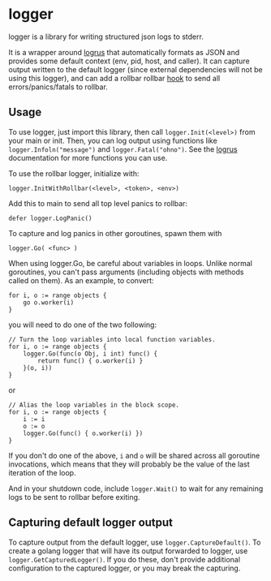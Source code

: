 # logger
logger is a library for writing structured json logs to stderr.

It is a wrapper around [logrus](https://github.com/Sirupsen/logrus) that
automatically formats as JSON and provides some default context
(env, pid, host, and caller). It  can capture output written to the default logger
(since external dependencies will not be using this logger), and can add a rollbar 
rollbar [hook](https://github.com/Sirupsen/logrus#hooks) to send all 
errors/panics/fatals to rollbar.

## Usage
To use logger, just import this library, then call `logger.Init(<level>)`
 from your main or init.
Then, you can log output using functions like `logger.Infoln("message")` and
`logger.Fatal("ohno")`. See the
[logrus](https://github.com/Sirupsen/logrus) documentation for more functions you can
use.

To use the rollbar logger, initialize with:
```
logger.InitWithRollbar(<level>, <token>, <env>)
```
Add this to main to send all top level panics to rollbar:
```
defer logger.LogPanic()
```

To capture and log panics in other goroutines, spawn them with
```
logger.Go( <func> )
```
When using logger.Go, be careful about variables in loops. Unlike normal
goroutines, you can't pass arguments (including objects with methods called on them).
As an example, to convert:
```
for i, o := range objects {
    go o.worker(i)
}
```
you will need to do one of the two following:
```
// Turn the loop variables into local function variables.
for i, o := range objects {
    logger.Go(func(o Obj, i int) func() {
        return func() { o.worker(i) }
    }(o, i))
}
```
or
```
// Alias the loop variables in the block scope.
for i, o := range objects {
    i := i
    o := o
    logger.Go(func() { o.worker(i) })
}
```
If you don't do one of the above, `i` and `o` will be shared across all goroutine invocations,
which means that they will probably be the value of the last iteration of the loop.

And in your shutdown code, include `logger.Wait()` to wait for any remaining
logs to be sent to rollbar before exiting.

## Capturing default logger output
To capture output from the default logger, use `logger.CaptureDefault()`.
To create a golang logger that will have its output forwarded to logger, use
`logger.GetCapturedLogger()`.
If you do these, don't provide additional configuration to the captured logger,
or you may break the capturing.
